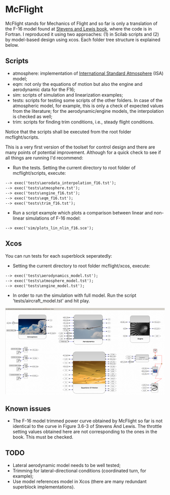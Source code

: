 # McFlight
McFlight stands for Mechanics of Flight and so far is only a translation of the F-16 model found at [Stevens and Lewis book](https://www.amazon.com/Aircraft-Control-Simulation-Brian-Stevens/dp/0471371459), where the code is in Fortran. I reproduced it using two approaches: (1) in Scilab scripts and (2) by model-based design using xcos. Each folder tree structure is explained below.

## Scripts

* atmosphere: implementation of [International Standard Atmosphere](https://ntrs.nasa.gov/archive/nasa/casi.ntrs.nasa.gov/19770009539.pdf) (ISA) model;
* eqm: not only the equations of motion but also the engine and aerodynamic data for the F16;
* sim: scripts of simulation and linearization examples;
* tests: scripts for testing some scripts of the other folders. In case of the atmospheric model, for example, this is only a check of expected values from the literature; for the aerodynamic/engine models, the interpolation is checked as well;
* trim: scripts for finding trim conditions, i.e., steady flight conditions.

Notice that the scripts shall be executed from the root folder mcflight/scripts.

This is a very first version of the toolset for control design and there are many points of potential improvement. Although for a quick check to see if all things are running I'd recommend:

* Run the tests. Setting the current directory to root folder of mcflight/scripts, execute:
```
--> exec('tests\aerodata_interpolation_f16.tst');
--> exec('tests\atmosphere.tst');
--> exec('tests\engine_f16.tst');
--> exec('tests\eqm_f16.tst');
--> exec('tests\trim_f16.tst');
```
* Run a script example which plots a comparison between linear and non-linear simulations of F-16 model:
```
--> exec('sim/plots_lin_nlin_f16.sce');
```

## Xcos

You can run tests for each superblock seperatedly:

* Setting the current directory to root folder mcflight/xcos, execute:
```
--> exec('tests\aerodynamics_model.tst');
--> exec('tests\atmosphere_model.tst');
--> exec('tests\engine_model.tst');
```
* In order to run the simulation with full model. Run the script 'tests/aircraft_model.tst' and hit play.

![full aircraft model](https://raw.githubusercontent.com/fsandre/mcflight/master/xcos/full_model.png "Full aircraft model")

## Known issues
* The F-16 model trimmed power curve obtained by McFlight so far is not identical to the curve in Figure 3.6-3 of Stevens And Lewis. The throttle setting values obtained here are not corresponding to the ones in the book. This must be checked.

## TODO
* Lateral aerodynamic model needs to be well tested;
* Trimming for lateral-directional conditions (coordinated turn, for example);
* Use model references model in Xcos (there are many redundant superblock implementations).
